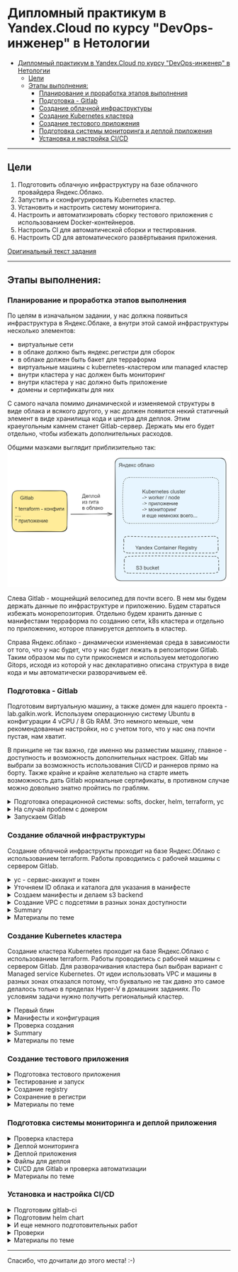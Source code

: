 # Дипломный практикум в Yandex.Cloud по курсу "DevOps-инженер" в Нетологии

- [Дипломный практикум в Yandex.Cloud по курсу "DevOps-инженер" в Нетологии](#дипломный-практикум-в-yandexcloud-по-курсу-devops-инженер-в-нетологии)
  - [Цели](#цели)
  - [Этапы выполнения:](#этапы-выполнения)
    - [Планирование и проработка этапов выполнения](#планирование-и-проработка-этапов-выполнения)
    - [Подготовка - Gitlab](#подготовка---gitlab)
    - [Создание облачной инфраструктуры](#создание-облачной-инфраструктуры)
    - [Создание Kubernetes кластера](#создание-kubernetes-кластера)
    - [Создание тестового приложения](#создание-тестового-приложения)
    - [Подготовка cистемы мониторинга и деплой приложения](#подготовка-cистемы-мониторинга-и-деплой-приложения)
    - [Установка и настройка CI/CD](#установка-и-настройка-cicd)

---
## Цели

1. Подготовить облачную инфраструктуру на базе облачного провайдера Яндекс.Облако.
2. Запустить и сконфигурировать Kubernetes кластер.
3. Установить и настроить систему мониторинга.
4. Настроить и автоматизировать сборку тестового приложения с использованием Docker-контейнеров.
5. Настроить CI для автоматической сборки и тестирования.
6. Настроить CD для автоматического развёртывания приложения.

[Оригинальный текст задания](readme.md)

---

## Этапы выполнения:

### Планирование и проработка этапов выполнения

По целям в изначальном задании, у нас должна появиться инфраструктура в Яндекс.Облаке, а внутри этой самой инфраструктуры несколько элементов:
* виртуальные сети
* в облаке должно быть яндекс.регистри для сборок
* в облаке должен быть бакет для терраформа 
* виртуальные машины с kubernetes-кластером или managed кластер
* внутри кластера у нас должен быть мониторинг
* внутри кластера у нас должно быть приложение
* домены и сертификаты для них

С самого начала помимо динамической и изменяемой структуры в виде облака и всякого другого, у нас должен появится некий статичный элемент в виде хранилища кода и центра для деплоя. Этим краеугольным камнем станет Gitlab-сервер. Держать мы его будет отдельно, чтобы избежать дополнительных расходов.

Общими мазками выглядит приблизительно так:
![общая схема](img/scheme.png)

Слева Gitlab - мощнейщий велосипед для почти всего. В нем мы будем держать данные по инфраструктуре и приложению. Будем стараться избежать монорепозитория. Отдельно будем хранить данные с манифестами терраформа по созданию сети, k8s кластера и отдельно по приложению, которое планируется деплоить в кластер.

Справа Яндекс.облако - динамически изменяемая среда в зависимости от того, что у нас будет, что у нас будет лежать в репозитории Gitlab. Таким образом мы по сути прикоснемся и используем методологию Gitops, исходя из которой у нас декларативно описана структура в виде кода и мы автоматически разворачивыем её.

### Подготовка - Gitlab

Подготовим виртуальную машину, а также домен для нашего проекта - lab.galkin.work. Используем операционную систему Ubuntu в конфигурации 4 vCPU / 8 Gb RAM. Это немного меньше, чем рекомендованные настройки, но с учетом того, что у нас она почти пустая, нам хватит.

В принципе не так важно, где именно мы разместим машину, главное - доступность и возможность дополнительных настроек. Gitlab мы выбрали за возможность использования CI/CD и раннеров прямо на борту. Также крайне и крайне желательно на старте иметь возможность дать Gitlab нормальные сертификаты, в противном случае можно довольно знатно пройтись по граблям. 

<details>
  <summary>Подготовка операционной системы: softs, docker, helm, terraform, yc</summary>

![сервер Gitlab](img/gitlab-srv.png)

  * **Сменим хостнейм**
  ```  hostnamectl set-hostname lab.galkin.work ```

  * **Немного украсим внешний вид**
  ``` cat /dev/null > .bash_profile; nano .bash_profile ```

  ``` 
  PS1="\[\033[1;36m\]\t \[\e[39m\][\[\e[31m\]\u\[\e[39m\]@\[\e[35m\]\h\[\e[39m\]:\[\e[1;34m\]\w\[\e[m\] \[\e[39m\]] \[\e[0;31m\]\$ \[\e[m\]\[\e[0;37m\]"
  export HISTTIMEFORMAT="%d/%m/%y %T "
 ```
  
  * **Обновим систему**
  ```  apt update && apt upgrade --yes --force-yes ```

  * **Установим софты**
   ``` apt install  mc curl wget htop vnstat monit ncdu nano git rsync host whois dnsutils sysstat iotop pwgen siege sshfs nmap p7zip-full screen nmap python3 python3-pip nmon expect pv etckeeper mtr auditd acct jq --yes  ```

  * **Установим docker**
   ``` sudo apt install apt-transport-https ca-certificates curl software-properties-common --yes && curl -fsSL https://download.docker.com/linux/ubuntu/gpg | sudo apt-key add - &&  sudo add-apt-repository "deb [arch=amd64] https://download.docker.com/linux/ubuntu focal stable" &&  sudo apt-cache policy docker-ce &&  sudo apt install docker-ce docker-ce-cli containerd.io docker-buildx-plugin docker-compose-plugin docker-compose --yes && sudo systemctl status docker &&  docker ps ```

  * **Установим helm**
  ```
  snap install helm --classic
  ```  

  * **Установим kubectl**
  ```
  snap install kubectl --classic
  ```  

  * **Установим terraform**
  ```
  wget https://hashicorp-releases.yandexcloud.net/terraform/1.8.3/terraform_1.8.3_linux_amd64.zip
  unzip terraform_*_linux_amd64.zip
  sudo mv terraform /usr/local/bin/
  ```

  * **Установим автоподстановки**
```
terraform -install-autocomplete
```

А также нам нужно добавить провайдер - Яндекс, скачать его с санкционного терраформа будет немного проблематично.
```
nano ~/.terraformrc
```
```
provider_installation {
  network_mirror {
    url = "https://terraform-mirror.yandexcloud.net/"
    include = ["registry.terraform.io/*/*"]
  }
  direct {
    exclude = ["registry.terraform.io/*/*"]
  }
}
```

  * **Установим yc**
  ```
  curl -sSL https://storage.yandexcloud.net/yandexcloud-yc/install.sh | bash

  source "/root/.bashrc"  
  ```

  * **Сгенерируем ключи**
  ```
  ssh-keygen -t rsa
  ssh-keygen -t ed25519
  ```  
</details>



<details>
  <summary>На случай проблем с докером</summary>

  ```
   nano /etc/docker/daemon.json  
  ```

  ```
  {
  "registry-mirrors": [      
          "https://dockerhub.timeweb.cloud",
          "https://huecker.io"
  ]
  }
  ```

  При наличии домена и VPS в зазеркалье можно нехитрым образом сделать свой миррор, что более предпочтительно

  * [_env](src/docker-mirror/_env) - переименовать в .env и указать свой домен (А запись нужно указать заранее, иначе сертификат сразу можно не получить!)
  * [config.yml](src/docker-mirror/config.yml) - конфигурационный файл для registry
  * [docker-compose.yml](src/docker-mirror/docker-compose.yml) - запускаем как обычно
  * [traefik.yml](src/docker-mirror/traefik.yml) - доп. конфиг для Traefik
  
</details>

<details>
  <summary>Запускаем Gitlab</summary>

* **Подготовим docker-compose для Gitlab**

docker-compose.yml

```
version: '3.7'

services:
  web:
    image: 'gitlab/gitlab-ce:16.9.8-ce.0'
    restart: always
    hostname: 'lab.galkin.work'
    environment:
      GITLAB_OMNIBUS_CONFIG: |
        external_url 'https://lab.galkin.work'
        gitlab_rails['gitlab_shell_ssh_port'] = 2224
    ports:
      - '80:80'
      - '443:443'
      - '2224:22'
    volumes:
      - './config:/etc/gitlab'
      - './logs:/var/log/gitlab'
      - './data:/var/opt/gitlab'
    shm_size: '256m'
  ```

```
docker-compose up -d
```

* **Зададим пароль пользователя**

```
docker exec -it gitlab /bin/bash
gitlab-rake "gitlab:password:reset"
```

Например такие:
```
root
ну-вы-поняли (по запросу)
```

* **После входа заведем сразу runner - тип shell**

```
# Download the binary for your system
sudo curl -L --output /usr/local/bin/gitlab-runner https://gitlab-runner-downloads.s3.amazonaws.com/latest/binaries/gitlab-runner-linux-amd64

# Give it permission to execute
sudo chmod +x /usr/local/bin/gitlab-runner

# Create a GitLab Runner user
sudo useradd --comment 'GitLab Runner' --create-home gitlab-runner --shell /bin/bash

# Install and run as a service
sudo gitlab-runner install --user=gitlab-runner --working-directory=/home/gitlab-runner
sudo gitlab-runner start
```
```
gitlab-runner register --url https://lab.galkin.work --token glrt-B9bR4BpxzWPyDy5f2HfR
```

![сервер Gitlab](img/gitlab-face.png)

![сервер Gitlab](img/gitlab-face2.png)

![сервер Gitlab](img/gitlab-runner.png)


Создадим в Gitlab несколько проектов. Как мы декларировали ранее, мы постараемся уйти от монорепозитория:
- **infra** - инфраструктура проекта
- **app** - для нашего приложения
- **monitor** - мониторинг

![сервер Gitlab](img/gitlab-face3.png)
</details>

### Создание облачной инфраструктуры

Создание облачной инфраструкты проходит на базе Яндекс.Облако с использованием terraform. Работы проводились с рабочей машины с сервером Gitlab. 

<details>
    <summary>yc - сервис-аккаунт и токен</summary>

  ```
  yc init

  получаем токен и проводим первоначальную настройку
  ```
  
  Создаем сервисный аккаунт и получаем токен 

  ```
  yc iam service-account create sa-key
  yc iam key create --service-account-name sa-key --output key.json

  yc iam create-token
  ```

  ```
root@lab:~/v03# yc iam service-account create sa-key
done (1s)
id: ajeatu7jd5l3o85qrb1u
folder_id: b1gsk3plrk6l86to7geb
created_at: "2024-06-03T13:02:01.891878178Z"
name: sa-key
  ```

  ```
  root@lab:~# yc iam key create --service-account-name sa-key --output key.json
  id: ajeqjbr8719fopi06o79
  service_account_id: aje74mb2ucv975of1ud3
  created_at: "2024-05-21T14:08:39.873190357Z"
  key_algorithm: RSA_2048
  ```

  ```
  root@lab:/opt/dev-one# yc iam create-token
  t1.9euelZqelMaPk5KQyJmbnpCeksuUj-3rnpWalI2Tzs7LiZGck5zOz5TIzM_l8_cPO01N-e8TdWxf_N3z909pSk357xN1bF_8zef1656VmpLHmYqWkZTJjpSdkZqTm5KM7_zF656VmpLHmYqWkZTJjpSdkZqTm5KM.[CENSORED]
  ```
</details>

<details>
  <summary>Уточняем ID облака и каталога для указания в манифесте</summary>

  ```
  root@lab:/opt/dev-one# yc resource-manager cloud list
  +----------------------+-------------+----------------------+
  |          ID          |    NAME     |   ORGANIZATION ID    |
  +----------------------+-------------+----------------------+
  | b1gjruksal1mu1cb4lmv | thesis      | bpf0m4gb7drjlcg56asf |
  +----------------------+-------------+----------------------+

  root@lab:/opt/dev-one# yc resource-manager folder list
  +----------------------+-------+--------+--------+
  |          ID          | NAME  | LABELS | STATUS |
  +----------------------+-------+--------+--------+
  | b1gsk3plrk6l86to7geb | cloud |        | ACTIVE |
  +----------------------+-------+--------+--------+
  ```

  Добавим переменные окружения
  ```
  export YC_TOKEN=$(yc iam create-token)
  export YC_CLOUD_ID=$(yc config get cloud-id)
  export YC_FOLDER_ID=$(yc config get folder-id)
  ```

  Добавим в переменные окружения идентификатор ключа и секретный ключ

  ```
  yc iam access-key create --service-account-name sa-key > key.json

  cat key.json | grep key_id | awk '{print $2}'
  cat key.json | grep secret | awk '{print $2}'

  export ACCESS_KEY="<идентификатор_ключа>"
  export SECRET_KEY="<секретный_ключ>"
  ```
</details>

<details>
  <summary>Создаем манифесты и делаем s3 backend</summary>

Данные c исходниками в каталоге с [исходниками](src/pro-one-infra-init/) или на [gitlab](https://lab.galkin.work/admin/projects/dev/infra) (пока он еще жив)

* [private.auto.tfvars](src/pro-one-infra-init/private.auto.tfvars) - переменные
* [provider.tf](src/pro-one-infra-init/provider.tf) - провайдер
* [s3-backet.tf_](src/pro-one-infra-init/s3-backet.tf_) - описание бекенда s3
* [s3.tf](src/pro-one-infra-init/s3.tf) - статические ключи для бакета
* [sa-storage-admin.tf](src/pro-one-infra-init/sa-storage-admin.tf) - сервис-аккаунт
* [variables.tf](src/pro-one-infra-init/variables.tf) - описание переменных
* [s3_destroy.sh](src/pro-one-infra-init/s3_destroy.sh) - sh файл с terraform destroy
* [s3_install.sh](src/pro-one-infra-init/s3_install.sh) - sh файл с terraform init и apply
* [s3_install-state.sh](src/pro-one-infra-init/s3_install-state.sh) - добавление бекенда для хранения terraform state


**История в картинках:**
  * Сначала было ничего
  ![](img/yandex-cloud-s3-01.png)

  ![](img/terraform-01.png)

  * Запустили создание и появился бакет
  ![](img/terraform-02.png)
  
  ![](img/terraform-03.png)

  ![](img/yandex-cloud-s3-02.png)

  * Проверили, что бакет удаляется и появляется
  ![](img/terraform-04.png) 
  
  ![](img/yandex-cloud-s3-03.png)

  ![](img/terraform-05.png) 

  ![](img/terraform-06.png) 

  ![](img/yandex-cloud-s3-04.png)

  * Добавили бекенд для хранилища и появилось состояние
  ![](img/terraform-07.png) 

  ![](img/yandex-cloud-s3-05.png)


Иными словами стейт мы благополучно храним в s3. Но фикус в том, что этот самый s3 нам сначала нужно создать, а потом положить туда стейт, указать бэкенд и смигрировать. Т.е. на мой взгляд было бы логичнее хранить стейт не там же, где мы проводим массовые манипуляции, а переложить его в более "статичное" и не подверженное изменениям место, например Gitlab. 

А также замечу, что, к счастью, мы не можем грохнуть s3 со стейтом, т.к. облако Яндекс (не знаю, как там с AWS или другими, не удалось попробовать) не дает удалить бакет, в котором что-то есть. Инами словами потери стейта не происходит (что хорошо), но и полной автоматизации процесса нет (что допустимо, по всей видимости).

*Хотя было довольно забавно ради спортивного интереса удалить remote state из бакета и посмотреть на поведение terraform (никогда так не делайте, особенно в проде и особенно при работе в команде) :)*

</details>

<details>
  <summary>Создание VPC с подсетями в разных зонах доступности</summary>

Забегая вперед замечу, что создать прям во всех зонах доступности не вышло из-за квотирования. На аккаунте мне доступны только A и B зоны. Зона С скоро будет закрыта - https://cloud.yandex.ru/blog/posts/2023/08/new-availability-zone - потому пришлось создать три штуки, но в двух зонах.

Вместо этого можно использовать зону D, т.е. у нас получаются машины в зонах A, B и D. Единственный нюанс, мы не сможем использовать виртуальные машины с  Intel Broadwell, но выбирать Intel Cascade Lake (standard-v2 / Intel® Xeon® Gold 6230) или Intel Ice Lake (standard-v3 / Intel® Xeon® Gold 6338).

![](img/terraform-08.png)

![](img/yandex-cloud-zone.png)


Данные c исходниками в каталоге с [исходниками](src/pro-one-infra-init-test-vps/), [исходниками-2-с-зоной-D](src/pro-one-infra-init-test-vps2/) или на [gitlab](https://lab.galkin.work/admin/projects/dev/infra) (пока он еще жив)

*Вариант 1*
* [private.auto.tfvars](src/pro-one-infra-init-test-vps/private.auto.tfvars) - переменные
* [provider.tf](src/pro-one-infra-init-test-vps/provider.tf) - провайдер
* [s3-backet.tf_](src/pro-one-infra-init-test-vps/s3-backet.tf) - описание бекенда s3
* [s3.tf](src/pro-one-infra-init-test-vps/s3.tf) - статические ключи для бакета
* [sa-storage-admin.tf](src/pro-one-infra-init-test-vps/sa-storage-admin.tf) - сервис-аккаунт
* [variables.tf](src/pro-one-infra-init-test-vps/variables.tf) - описание переменных
* [vpc-s3_destroy.shh](src/pro-one-infra-init-test-vps/vpc-s3_destroy.sh) - sh файл с terraform destroy
* [vpc-s3_install.sh](src/pro-one-infra-init-test-vps/vpc-s3_install.sh) - sh файл с terraform init и apply
* [s3_install-state.sh](src/pro-one-infra-init-test-vps/s3_install-state.sh) - добавление бекенда для хранения terraform state

Кроме того добавляем некоторые дополнительные файлы:
* [networks.tf](src/pro-one-infra-init-test-vps/networks.tf) - список сетей 
* [output.tf](src/pro-one-infra-init-test-vps/output.tf) - вывод полученного
* [secret.txt](src/pro-one-infra-init-test-vps/secret.txt) - мета-данные для передачи в виртуальные машины
* [vpc.tf](src/pro-one-infra-init-test-vps/vpc.tf) - манифест для создания виртуальных машин

А также переименовали sh скрипты в vpc-s3_destroy.sh и vpc-s3_install.sh, но по сути там ничего не поменялось.

*Вариант 2*

* [private.auto.tfvars](src/pro-one-infra-init-test-vps2/private.auto.tfvars) - переменные
* [provider.tf](src/pro-one-infra-init-test-vps2/provider.tf) - провайдер
* [s3-backet.tf_](src/pro-one-infra-init-test-vps2/s3-backet.tf) - описание бекенда s3
* [s3.tf](src/pro-one-infra-init-test-vps2/s3.tf) - статические ключи для бакета
* [sa-storage-admin.tf](src/pro-one-infra-init-test-vps2/sa-storage-admin.tf) - сервис-аккаунт
* [variables.tf](src/pro-one-infra-init-test-vps2/variables.tf) - описание переменных
* [vpc-s3_destroy.shh](src/pro-one-infra-init-test-vps2/vpc-s3_destroy.sh) - sh файл с terraform destroy
* [vpc-s3_install.sh](src/pro-one-infra-init-test-vps2/vpc-s3_install.sh) - sh файл с terraform init и apply
* [s3_install-state.sh](src/pro-one-infra-init-test-vps2/s3_install-state.sh) - добавление бекенда для хранения terraform state

Кроме того добавляем некоторые дополнительные файлы:
* [networks.tf](src/pro-one-infra-init-test-vps2/networks.tf) - список сетей - сеть в зоне ru-central1-d
* [output.tf](src/pro-one-infra-init-test-vps2/output.tf) - вывод полученного
* [secret.txt](src/pro-one-infra-init-test-vps2/secret.txt) - мета-данные для передачи в виртуальные машины
* [vpc.tf](src/pro-one-infra-init-test-vps2/vpc.tf) - манифест для создания виртуальных машин - изменение в выборе платформы на одной из машин


**История в картинках:**

  * В начале снова ничего, кроме s3 и стейта
  ![](img/yandex-cloud-vpc-01.png)

  * Запустили создание - вариант 1
  ![](img/yandex-cloud-vpc-02.png)

  * Запустили создание - вариант 2
  ![](img/yandex-cloud-vpc-07.png)

  * Создалось - вариант 1:
  ![](img/yandex-cloud-vpc-03.png)

  ![](img/yandex-cloud-vpc-04.png)

  * Создалось - вариант 2:
  ![](img/yandex-cloud-vpc-08.png)

  ![](img/yandex-cloud-vpc-09.png)

  * Видео создания (вариант 1):
  [https://youtu.be/8m-nbBQoqDI](https://youtu.be/8m-nbBQoqDI)

  * Видео удаления:
  [https://youtu.be/iJznXWd4vlY](https://youtu.be/iJznXWd4vlY)

  * Удаление:
  ![](img/yandex-cloud-vpc-05.png)
  
  * И ничего кроме s3 со стейтом не осталось
  ![](img/yandex-cloud-vpc-06.png)

  Виртуальные машины многократно создавались и пересоздавались для проверки работы манифестов и отсутствия при этом критичных ошибок.

  Материалы по теме:
  * [Метаданные виртуальной машины](https://yandex.cloud/ru/docs/compute/concepts/vm-metadata)
  * [Как создать виртуальную машину с доступом по паролю](https://yandex.cloud/ru/docs/troubleshooting/compute/how-to/create-password-protected-vm)
  * [Включить доступ по OS Login](https://yandex.cloud/ru/docs/organization/operations/os-login-access)
  * [Добавить SSH-ключ](https://yandex.cloud/ru/docs/organization/operations/add-ssh#tf_1)
  * [Платформы](https://yandex.cloud/ru/docs/compute/concepts/vm-platforms#standard-platforms)
  * [TF Yandex - yandex_compute_instance](https://terraform-provider.yandexcloud.net/Resources/compute_instance)
  * [Virtual Private Cloud (VPC) Terraform module for Yandex.Cloud](https://github.com/terraform-yc-modules/terraform-yc-vpc)
</details>


<details>
  <summary>Summary</summary>

В скромной части работы, конечно, не совсем полная автоматизация, хотя по заданию было свести все к минимуму, но пока моих знаний и умений недостаточно. В идеальной картинке мира было бы здорово когда-нибудь добиться более автоматизированной истории, скорее всего, при помощи модулей от Яндекса:

  * Автоматическое создание дополнительных служебных учеток средствами terraform. На мой взгляд использование одной для всего, безусловно, удобнее, но идеально, когда для каждого "ресурса" у нас свои креды и они строго ограничены в рамках своих прав. С точки зрения отладки это то еще приключение, но с точки зрения безопасности - более надежное решение.
  * Для хранения секретов также идеально было бы использовать Vault от HashiCorp в связке с Terraform, а если секреты лежат в файлах, то аккуратнее подходить к gitignore (здесь эта рекомендация сознательно не соблюдалась, чтобы было понятно, что происходит)
  * Не хватает автоматизации миграции state terraform при хранении его в облачной инфраструктуре. По заданию мы храним его в s3, но это хранилище создает и потенциально пытается убить тот же terraform. Да, у него не получается, но это как-то не очень здорово выглядит. Т.е. тут более идеальной наверное историей было бы мигрирование state в локальный при убийстве всех ресурсов (в том числе очистка бакета) и переходе обратно. Но скорее всего все это оверкил, и state было бы логичнее хранить в Gitlab.
</details>

<details>
  <summary>Материалы по теме</summary>

  * [Документация по созданию бакета](https://yandex.cloud/ru/docs/storage/operations/buckets/create)
  * [Документация по созданию приватного бакета от Hashicorp](https://registry.terraform.io/providers/yandex-cloud/yandex/latest/docs/resources/storage_bucket)
  * [Документация по s3 от HashiCorp](https://www.terraform.io/docs/language/settings/backends/s3.html)
  * [Деплоим Yandex Cloud с помощью Terraform и GitLab](https://www.youtube.com/watch?v=U58zSIvgyDI)
  * [Загрузка состояний Terraform в Yandex Object Storage](https://yandex.cloud/ru/docs/tutorials/infrastructure-management/terraform-state-storage)
  * [Terraform: от незнания к best practices](https://habr.com/ru/companies/nixys/articles/721404/)
</details>


### Создание Kubernetes кластера

Создание кластера Kubernetes проходит на базе Яндекс.Облако с использованием terraform. Работы проводились с рабочей машины с сервером Gitlab. Для разворачивания кластера был выбран вариант с Managed service Kubernetes. От идеи использовать VPC и машины в разных зонах отказался потому, что буквально не так давно это самое делалось только в пределах Hyper-V в домашних заданиях. По условиям задачи нужно получить региональный кластер.

<details>
  <summary>Первый блин</summary>

  На моменте тестирования отвалился ресурс terraform-mirror.yandexcloud.net с ошибкой

  ```
  upstream connect error or disconnect/reset before headers. reset reason: connection failure, transport failure reason: delayed connect error: 110 request-id: 3b5a2521-d490-4728-8081-1dba89e6eadc trace-id: -
  ```

  ![](img/yandex-terraform-fail-01.png)

  Пришлось переключиться на OpenTofu. Здесь и далее будет представлен именно он. Отличий в синтаксисе манифестов, командах и так далее нет, поэтому вполне можно использовать и его, как анти-санкционную замену terraform.

  ![](img/yandex-terraform-fail-02.png)
</details>

<details>
  <summary>Манифесты и конфигурация</summary>

Данные c исходниками в каталоге с [исходниками](src/pro-one-infra-k8s) или на [gitlab](https://lab.galkin.work/dev/infra/-/tree/main/k8s) (пока он еще жив)

* [private.auto.tfvars](src/pro-one-infra-k8s/private.auto.tfvars) - переменные
* [provider.tf](src/pro-one-infra-k8s/provider.tf) - провайдер
* [s3-backet.tf_](src/pro-one-infra-k8s/s3-backet.tf) - описание бекенда s3
* [s3.tf](src/pro-one-infra-k8s/s3.tf) - статические ключи для бакета
* [sa-storage-admin.tf](src/pro-one-infra-k8s/sa-storage-admin.tf) - сервис-аккаунт, изменения для k-admin для k8s
* [variables.tf](src/pro-one-infra-k8s/variables.tf) - описание переменных
* [k8s-s3_destroy.shh](src/pro-one-infra-k8s/vpc-s3_destroy.sh) - sh файл с terraform destroy
* [k8s-s3_install.sh](src/pro-one-infra-k8s/vpc-s3_install.sh) - sh файл с terraform init и apply
* [s3_install-state.sh](src/pro-one-infra-k8s/s3_install-state.sh) - добавление бекенда для хранения terraform state

* [id_rsa.pub](src/pro-one-infra-k8s/id_rsa.pub) - ключик для добавления к нодам кластера 
* [k8s-cluster.tf](src/pro-one-infra-k8s/k8s-cluster.tf) - описание кластера
* [k8s-kms.tf](src/pro-one-infra-k8s/k8s-kms.tf) - описание kms
* [k8s-networks.tf](src/pro-one-infra-k8s/k8s-networks.tf) - описание подсетей
* [k8s-nodes.tf](src/pro-one-infra-k8s/k8s-nodes.tf) - описание нод кластера

Из прошлого задания нам не потребуются файлы [networks.tf](networks.tf_), [output.tf](output.tf)_, [secret.txt](secret.txt), [vpc.tf](vpc.tf_) - так, как мы используем managed-кластер

Самое интересное - получение конфигурации от кластера и возможность иметь свежий kube-конфиг. Сделали через local-exec и yc.

```
output "k8s_cluster_id" {
  value = yandex_kubernetes_cluster.k8s-regional.id
  description = "ID of created cluster"
}

resource "null_resource" "k8s_cluster_id" {
provisioner "local-exec" {
    command = "rm -r ~/.kube && mkdir -p ~/.kube && yc managed-kubernetes cluster get-credentials ${yandex_kubernetes_cluster.k8s-regional.id} --external"
 }
}
```


</details>

<details>
  <summary>Проверка создания</summary>

  ![yandex-cloud-k8s-01](img/yandex-cloud-k8s-01.png)

  ![yandex-cloud-k8s-02](img/yandex-cloud-k8s-02.png)

  ![yandex-cloud-k8s-03](img/yandex-cloud-k8s-03.png)

  ![yandex-cloud-k8s-04](img/yandex-cloud-k8s-04.png)

  ![yandex-cloud-k8s-05](img/yandex-cloud-k8s-05.png)

  [Видео-ролик](https://youtu.be/VZC2BRsoJ10)

</details>

<details>
  <summary>Summary</summary>

  ```
  # kubectl get pods --all-namespaces
NAMESPACE     NAME                                   READY   STATUS    RESTARTS   AGE
kube-system   coredns-5d4bf4fdc8-7hrbj               0/1     Running   0          3m29s
kube-system   ip-masq-agent-26bmk                    1/1     Running   0          34s
kube-system   ip-masq-agent-bb29c                    1/1     Running   0          21s
kube-system   ip-masq-agent-j7f8h                    1/1     Running   0          23s
kube-system   kube-dns-autoscaler-74d99dd8dc-dzzk5   1/1     Running   0          3m25s
kube-system   kube-proxy-mgdd9                       1/1     Running   0          34s
kube-system   kube-proxy-t4z6z                       1/1     Running   0          21s
kube-system   kube-proxy-vwz5f                       1/1     Running   0          23s
kube-system   metrics-server-5b8cd9f6b7-dpxf9        1/2     Running   0          3m24s
kube-system   npd-v0.8.0-6fgkl                       1/1     Running   0          21s
kube-system   npd-v0.8.0-6zc92                       1/1     Running   0          34s
kube-system   npd-v0.8.0-mxtc2                       1/1     Running   0          24s
kube-system   yc-disk-csi-node-v2-7tqgf              6/6     Running   0          21s
kube-system   yc-disk-csi-node-v2-bx2wc              6/6     Running   0          24s
kube-system   yc-disk-csi-node-v2-jg29x              6/6     Running   0          34s
  ```

![yandex-cloud-k8s-05](img/yandex-cloud-k8s-06.png)

</details>

<details>
  <summary>Материалы по теме</summary>

  * [HashiCorp - yandex_kubernetes_cluster](https://registry.terraform.io/providers/yandex-cloud/yandex/latest/docs/resources/kubernetes_cluster)
  * [HashiCorp - yandex_kubernetes_node_group](https://registry.terraform.io/providers/yandex-cloud/yandex/latest/docs/resources/kubernetes_node_group)
  * [TF Yandex - yandex_kubernetes_cluster](https://terraform-provider.yandexcloud.net/Resources/kubernetes_cluster)
  * [TF Yandex - yandex_kubernetes_node_group](https://terraform-provider.yandexcloud.net/Resources/kubernetes_node_group)
  * [Обзор способов подключения](https://yandex.cloud/ru/docs/managed-kubernetes/operations/connect/)
  * [Kubernetes Terraform Module for Yandex.Cloud](https://github.com/terraform-yc-modules/terraform-yc-kubernetes)
  * [Extracting the KUBE_CONFIG for a DigitalOcean Kubernetes cluster from a Terraform .tfstate](https://dev.to/sshine/extracting-the-kubeconfig-for-a-digitalocean-kubernetes-cluster-from-a-terraform-tfstate-1o59)
  * [Understanding local-exec provisioner in terraform](https://www.devopsschool.com/blog/understanding-local-exec-provisioner-in-terraform/)
  * [How to Safely Pass Variables to Terraform local-exec Scripts](https://w3bward.hashnode.dev/how-to-safely-pass-variables-to-terraform-local-exec-scripts)
  * [Автоматизация установки Kubernetes кластера с помощью Kubespray и Terraform в Yandex Cloud](https://habr.com/ru/articles/574514/)
</details>

### Создание тестового приложения

<details>
  <summary>Подготовка тестового приложения</summary>

  Данные c исходниками в каталоге с [исходниками](src/pro-one-app) или на [gitlab](https://lab.galkin.work/admin/projects/dev/app) (пока он еще жив)


* [Dockerfile](src/pro-one-app/Dockerfile) - докерфайл
* [index.html](src/pro-one-app/index.html) - статическая страничка
* [netology.jpg](src/pro-one-app/netology.jpg) - статическая картинка
* [nginx.conf](src/pro-one-app/nginx.conf) - файл конфигурации nginx
</details>


<details>
  <summary>Тестирование и запуск</summary>

Собираем:

```
root@lab:~/testapp# docker build -t protestapp --no-cache .
[+] Building 2.2s (10/10) FINISHED                                                                                                                                                           docker:default
 => [internal] load build definition from Dockerfile                                                                                                                                                   0.1s
 => => transferring dockerfile: 210B                                                                                                                                                                   0.0s
 => [internal] load metadata for docker.io/library/nginx:mainline-alpine                                                                                                                               0.5s
 => [internal] load .dockerignore                                                                                                                                                                      0.1s
 => => transferring context: 2B                                                                                                                                                                        0.0s
 => CACHED [1/5] FROM docker.io/library/nginx:mainline-alpine@sha256:69f8c2c72671490607f52122be2af27d4fc09657ff57e42045801aa93d2090f7                                                                  0.0s
 => [internal] load build context                                                                                                                                                                      0.1s
 => => transferring context: 30.71kB                                                                                                                                                                   0.0s
 => [2/5] RUN rm /etc/nginx/conf.d/*                                                                                                                                                                   0.4s
 => [3/5] ADD nginx.conf /etc/nginx/conf.d/                                                                                                                                                            0.3s
 => [4/5] ADD index.html /usr/share/nginx/html/                                                                                                                                                        0.1s
 => [5/5] ADD netology.jpg /usr/share/nginx/html/                                                                                                                                                      0.2s
 => exporting to image                                                                                                                                                                                 0.3s
 => => exporting layers                                                                                                                                                                                0.3s
 => => writing image sha256:55f45583125ea230e0f9e1745ed42eeae8a7a69054795d3a2f72c97e2ef56f6e                                                                                                           0.0s
 => => naming to docker.io/library/protestapp                                                                                                                                                          0.0s
```

![docker-app-01](img/docker-app-01.png)

Запускаем для проверки

```
root@lab:~/testapp# docker run -p 3000:80 protestapp
/docker-entrypoint.sh: /docker-entrypoint.d/ is not empty, will attempt to perform configuration
/docker-entrypoint.sh: Looking for shell scripts in /docker-entrypoint.d/
/docker-entrypoint.sh: Launching /docker-entrypoint.d/10-listen-on-ipv6-by-default.sh
10-listen-on-ipv6-by-default.sh: info: /etc/nginx/conf.d/default.conf is not a file or does not exist
/docker-entrypoint.sh: Sourcing /docker-entrypoint.d/15-local-resolvers.envsh
/docker-entrypoint.sh: Launching /docker-entrypoint.d/20-envsubst-on-templates.sh
/docker-entrypoint.sh: Launching /docker-entrypoint.d/30-tune-worker-processes.sh
/docker-entrypoint.sh: Configuration complete; ready for start up
2024/06/10 16:01:24 [notice] 1#1: using the "epoll" event method
2024/06/10 16:01:24 [notice] 1#1: nginx/1.27.0
2024/06/10 16:01:24 [notice] 1#1: built by gcc 13.2.1 20231014 (Alpine 13.2.1_git20231014)
2024/06/10 16:01:24 [notice] 1#1: OS: Linux 5.15.0-102-generic
2024/06/10 16:01:24 [notice] 1#1: getrlimit(RLIMIT_NOFILE): 1048576:1048576
2024/06/10 16:01:24 [notice] 1#1: start worker processes
2024/06/10 16:01:24 [notice] 1#1: start worker process 20
2024/06/10 16:01:24 [notice] 1#1: start worker process 21
2024/06/10 16:01:24 [notice] 1#1: start worker process 22
2024/06/10 16:01:24 [notice] 1#1: start worker process 23
```

![docker-app-03](img/docker-app-03.png)

![docker-app-02](img/docker-app-02.png)
</details>


<details>
  <summary>Создание registry</summary>


Добавляем registry c помощью манифеста [registry.tf](src/pro-one-infra-k8s/registry.tf), листиннг ниже

```
resource "yandex_container_registry" "my-registry" {
  name = "pro-one-app"
}

resource "yandex_container_repository" "my-repository" {
  name = "${yandex_container_registry.my-registry.id}/pro-one-app"
}


# Output data
output "yandex_container_repository" {
  value = yandex_container_registry.my-registry.id
  description = "ID registry"
}


resource "null_resource" "yandex_container_repository" {
provisioner "local-exec" {
    command = "echo ${yandex_container_registry.my-registry.id} > registry-id"
 }
}
```

Данные о registry, а именно id получаем также с помощью output и local-exec

[Видео создания](https://youtu.be/uMMFicdFmTM)

![docker-registry-01](img/docker-registry-01.png)

![docker-registry-02](img/docker-registry-02.png)

![docker-registry-03](img/docker-registry-03.png)
</details>

<details>
  <summary>Сохранение в регистри</summary>

Сначала нужно залогиниться... сделаем это с помощью нехитрого скрипта - [yc-registry-login.sh](src/yandex-registry/yc-registry-login.sh), который будет брать значение OAtoken'a и передавать докеру для логина. Данные про токен у нас есть в private.auto.tfvars

```
#!/bin/bash

s="$(head -1 private.auto.tfvars)"
s=${s#*'"'}; s=${s%'"'*}

echo "Token for login:"
echo "$s"


echo "Login to Yandex Docker Registry"
echo "$s" | docker login --username oauth --password-stdin cr.yandex
```

```
6# ./yc-registry-login.sh
Token for login:
CENSORED
Login to Yandex Docker Registry
WARNING! Your password will be stored unencrypted in /root/.docker/config.json.
Configure a credential helper to remove this warning. See
https://docs.docker.com/engine/reference/commandline/login/#credentials-store

Login Succeeded
```

Теперь нужно запилить собрать и залить образ в регистри. id регистри мы получили с помощью терраформ (опентофу).

Переименуем [yc-registry-login.sh](src/yandex-registry/yc-registry-login.sh) в [yc-registry-docker.sh](src/yandex-registry/yc-registry-docker.sh) и добавим туда чтение id регистри и билд-пуш туда.
```
echo "Registry ID"
rid="$(head -1 registry-id)"
echo "$rid"


echo "-------"
echo "Build and push app"
cd ~/pro-one-app
docker build . -t cr.yandex/$rid/pro-one-app:latest -f ~/pro-one-app/Dockerfile
docker push cr.yandex/${rid}/pro-one-app:latest

```

В итоге получаем такой листинг в первом проходе:

```
# ./yc-registry-docker.sh
Token for login:
CENSORED
Login to Yandex Docker Registry
WARNING! Your password will be stored unencrypted in /root/.docker/config.json.
Configure a credential helper to remove this warning. See
https://docs.docker.com/engine/reference/commandline/login/#credentials-store

Login Succeeded
Registry ID
[+] Building 1.4s (10/10) FINISHED                                                                                                                                                           docker:default
 => [internal] load build definition from Dockerfile                                                                                                                                                   0.0s
 => => transferring dockerfile: 210B                                                                                                                                                                   0.0s
 => [internal] load metadata for docker.io/library/nginx:mainline-alpine                                                                                                                               1.2s
 => [internal] load .dockerignore                                                                                                                                                                      0.0s
 => => transferring context: 2B                                                                                                                                                                        0.0s
 => [1/5] FROM docker.io/library/nginx:mainline-alpine@sha256:69f8c2c72671490607f52122be2af27d4fc09657ff57e42045801aa93d2090f7                                                                         0.0s
 => [internal] load build context                                                                                                                                                                      0.1s
 => => transferring context: 30.71kB                                                                                                                                                                   0.0s
 => CACHED [2/5] RUN rm /etc/nginx/conf.d/*                                                                                                                                                            0.0s
 => CACHED [3/5] ADD nginx.conf /etc/nginx/conf.d/                                                                                                                                                     0.0s
 => CACHED [4/5] ADD index.html /usr/share/nginx/html/                                                                                                                                                 0.0s
 => CACHED [5/5] ADD netology.jpg /usr/share/nginx/html/                                                                                                                                               0.0s
 => exporting to image                                                                                                                                                                                 0.0s
 => => exporting layers                                                                                                                                                                                0.0s
 => => writing image sha256:55f45583125ea230e0f9e1745ed42eeae8a7a69054795d3a2f72c97e2ef56f6e                                                                                                           0.0s
 => => naming to cr.yandex/crp8jfk6aqukdh9003lb/pro-one-app:latest                                                                                                                                     0.0s
The push refers to repository [cr.yandex/crp8jfk6aqukdh9003lb/pro-one-app]
72b5fc078a9e: Pushed
b54438062662: Pushed
b280efc1ae41: Pushed
16f15a5caaa8: Pushed
9cba8117003a: Pushed
b6d04dc5ecf7: Pushed
d38ed9b519d2: Pushed
3b4115e2edd1: Pushed
8d720e2faad3: Pushed
7b87df18a0ed: Pushed
a05d3326ce5a: Pushed
d4fc045c9e3a: Pushed
latest: digest: sha256:eae5670009c17b8dd1c3cb997899528bacb8cb399b00430dd9cadb0ae5ba3afa size: 2819
```

Повторяем и видим, что все на месте:

```
# ./yc-registry-docker.sh
Token for login:
CENSORED
Login to Yandex Docker Registry
WARNING! Your password will be stored unencrypted in /root/.docker/config.json.
Configure a credential helper to remove this warning. See
https://docs.docker.com/engine/reference/commandline/login/#credentials-store

Login Succeeded
Registry ID
crp8jfk6aqukdh9003lb
-------
Build and push app
[+] Building 0.7s (10/10) FINISHED                                                                                                                                                           docker:default
 => [internal] load build definition from Dockerfile                                                                                                                                                   0.0s
 => => transferring dockerfile: 210B                                                                                                                                                                   0.0s
 => [internal] load metadata for docker.io/library/nginx:mainline-alpine                                                                                                                               0.5s
 => [internal] load .dockerignore                                                                                                                                                                      0.0s
 => => transferring context: 2B                                                                                                                                                                        0.0s
 => [1/5] FROM docker.io/library/nginx:mainline-alpine@sha256:69f8c2c72671490607f52122be2af27d4fc09657ff57e42045801aa93d2090f7                                                                         0.0s
 => [internal] load build context                                                                                                                                                                      0.0s
 => => transferring context: 95B                                                                                                                                                                       0.0s
 => CACHED [2/5] RUN rm /etc/nginx/conf.d/*                                                                                                                                                            0.0s
 => CACHED [3/5] ADD nginx.conf /etc/nginx/conf.d/                                                                                                                                                     0.0s
 => CACHED [4/5] ADD index.html /usr/share/nginx/html/                                                                                                                                                 0.0s
 => CACHED [5/5] ADD netology.jpg /usr/share/nginx/html/                                                                                                                                               0.0s
 => exporting to image                                                                                                                                                                                 0.0s
 => => exporting layers                                                                                                                                                                                0.0s
 => => writing image sha256:55f45583125ea230e0f9e1745ed42eeae8a7a69054795d3a2f72c97e2ef56f6e                                                                                                           0.0s
 => => naming to cr.yandex/crp8jfk6aqukdh9003lb/pro-one-app:latest                                                                                                                                     0.0s
The push refers to repository [cr.yandex/crp8jfk6aqukdh9003lb/pro-one-app]
72b5fc078a9e: Layer already exists
b54438062662: Layer already exists
b280efc1ae41: Layer already exists
16f15a5caaa8: Layer already exists
9cba8117003a: Layer already exists
b6d04dc5ecf7: Layer already exists
d38ed9b519d2: Layer already exists
3b4115e2edd1: Layer already exists
8d720e2faad3: Layer already exists
7b87df18a0ed: Layer already exists
a05d3326ce5a: Layer already exists
d4fc045c9e3a: Layer already exists
latest: digest: sha256:eae5670009c17b8dd1c3cb997899528bacb8cb399b00430dd9cadb0ae5ba3afa size: 2819

```

Успешно создалось:
![docker-registry-04](img/docker-app-04.png)

![docker-registry-05](img/docker-app-05.png)

Реестры, container registry, точно также, как и s3, не удаляются, если там что-то есть внутри. Т.е. для полного удаления нужно сначала зачистить содержимое и только потом удалять.

</details>

<details>
  <summary>Материалы по теме</summary>

  * [Запуск Docker-образа на виртуальной машине](https://yandex.cloud/ru/docs/container-registry/tutorials/run-docker-on-vm#oauth-token_1)
  * [Справочник Terraform для Yandex Container Registry](https://yandex.cloud/ru/docs/container-registry/tf-ref)
  * [TF Yandex - yandex_container_repository](https://terraform-provider.yandexcloud.net/Resources/container_repository)
  * [Repository in Container Registry](https://yandex.cloud/en/docs/container-registry/concepts/repository)
</details>

### Подготовка cистемы мониторинга и деплой приложения

<details>
  <summary>Проверка кластера</summary>

```
# kubectl cluster-info

Kubernetes control plane is running at https://158.160.129.35
CoreDNS is running at https://158.160.129.35/api/v1/namespaces/kube-system/services/kube-dns:dns/proxy
```

```
# kubectl get pods --all-namespaces

NAMESPACE     NAME                                   READY   STATUS    RESTARTS   AGE
kube-system   coredns-5d4bf4fdc8-4wxsf               0/1     Running   0          4m4s
kube-system   coredns-5d4bf4fdc8-r6p7q               0/1     Running   0          4s
kube-system   ip-masq-agent-2klfm                    1/1     Running   0          28s
kube-system   ip-masq-agent-6ffwt                    1/1     Running   0          38s
kube-system   ip-masq-agent-dggqh                    1/1     Running   0          39s
kube-system   kube-dns-autoscaler-74d99dd8dc-2gkls   1/1     Running   0          4m
kube-system   kube-proxy-7bnwx                       1/1     Running   0          39s
kube-system   kube-proxy-gjs7p                       1/1     Running   0          28s
kube-system   kube-proxy-kzsvx                       1/1     Running   0          38s
kube-system   metrics-server-5b8cd9f6b7-x5v29        1/2     Running   0          4m
kube-system   npd-v0.8.0-9tpzc                       1/1     Running   0          40s
kube-system   npd-v0.8.0-n9kz7                       1/1     Running   0          28s
kube-system   npd-v0.8.0-wqtxv                       1/1     Running   0          38s
kube-system   yc-disk-csi-node-v2-7d8d6              6/6     Running   0          28s
kube-system   yc-disk-csi-node-v2-9qjfg              6/6     Running   0          40s
kube-system   yc-disk-csi-node-v2-lhs5s              6/6     Running   0          38s
```
</details>

<details>
  <summary>Деплой мониторинга</summary>

Добавлеям репо с ingress

```
helm repo add ingress-nginx https://kubernetes.github.io/ingress-nginx
```

Добавляем репо с набором

```
helm repo add prometheus-community https://prometheus-community.github.io/helm-charts 
```

Обновляем репо

```
helm repo update
```

Создаем namespace, где будет наше добро
```
kubectl create namespace monitoring
```

Добавляем ингрес для кластера
helm install ingress-nginx/ingress-nginx --generate-name


Настройки для нашего мониторинга
```
prometheus:
  enabled: true

alertmanager:
  enabled: true

grafana:
  enabled: true
  adminPassword: "nil1faeP6eph"
  persistence:
    enabled: true
    accessModes: ["ReadWriteOnce"]
    size: 1Gi
```

Деплоим мониторинг
```
helm install kube-prometheus-stack prometheus-community/kube-prometheus-stack -n monitoring -f kube-prometheus-values.yaml
```

Настраиваем ингрес для Grafana:
```
apiVersion: networking.k8s.io/v1
kind: Ingress
metadata:
  name: grafana-ingress
  namespace: monitoring
spec:
  ingressClassName: nginx
  rules:
    - host: k8s.galkin.work
      http:
        paths:
          - path: /
            pathType: Prefix
            backend:
              service:
                name: kube-prometheus-stack-grafana
                port:
                  number: 80
```

```
kubectl apply -f grafana-ingress.yaml
```

Проверяем, что у нас в ингресах:
```
kubectl get ingress -A

NAMESPACE    NAME              CLASS   HOSTS             ADDRESS           PORTS   AGE
monitoring   grafana-ingress   nginx   k8s.galkin.work   158.160.166.250   80      2m
```

Смотрим, что появилось еще:
```
# kubectl --namespace monitoring get pods

NAME                                                        READY   STATUS    RESTARTS   AGE
alertmanager-kube-prometheus-stack-alertmanager-0           2/2     Running   0          50s
kube-prometheus-stack-grafana-554fcc4c86-krsfd              2/3     Running   0          63s
kube-prometheus-stack-kube-state-metrics-7f6967956d-m557z   1/1     Running   0          63s
kube-prometheus-stack-operator-79b45fdb47-fwmzc             1/1     Running   0          63s
kube-prometheus-stack-prometheus-node-exporter-7nzcf        1/1     Running   0          63s
kube-prometheus-stack-prometheus-node-exporter-8nh8s        1/1     Running   0          63s
kube-prometheus-stack-prometheus-node-exporter-j2f8s        1/1     Running   0          63s
prometheus-kube-prometheus-stack-prometheus-0               2/2     Running   0          50s
```

```
# kubectl get pods --all-namespaces

NAMESPACE     NAME                                                        READY   STATUS    RESTARTS   AGE
default       ingress-nginx-1718636301-controller-7b6545bfd9-fdxh8        1/1     Running   0          2m22s
kube-system   coredns-5d4bf4fdc8-4wxsf                                    1/1     Running   0          8m21s
kube-system   coredns-5d4bf4fdc8-r6p7q                                    1/1     Running   0          4m21s
kube-system   ip-masq-agent-2klfm                                         1/1     Running   0          4m45s
kube-system   ip-masq-agent-6ffwt                                         1/1     Running   0          4m55s
kube-system   ip-masq-agent-dggqh                                         1/1     Running   0          4m56s
kube-system   kube-dns-autoscaler-74d99dd8dc-2gkls                        1/1     Running   0          8m17s
kube-system   kube-proxy-7bnwx                                            1/1     Running   0          4m56s
kube-system   kube-proxy-gjs7p                                            1/1     Running   0          4m45s
kube-system   kube-proxy-kzsvx                                            1/1     Running   0          4m55s
kube-system   metrics-server-6b5df79959-6v5jj                             2/2     Running   0          4m10s
kube-system   npd-v0.8.0-9tpzc                                            1/1     Running   0          4m57s
kube-system   npd-v0.8.0-n9kz7                                            1/1     Running   0          4m45s
kube-system   npd-v0.8.0-wqtxv                                            1/1     Running   0          4m55s
kube-system   yc-disk-csi-node-v2-7d8d6                                   6/6     Running   0          4m45s
kube-system   yc-disk-csi-node-v2-9qjfg                                   6/6     Running   0          4m57s
kube-system   yc-disk-csi-node-v2-lhs5s                                   6/6     Running   0          4m55s
monitoring    alertmanager-kube-prometheus-stack-alertmanager-0           2/2     Running   0          70s
monitoring    kube-prometheus-stack-grafana-554fcc4c86-krsfd              3/3     Running   0          83s
monitoring    kube-prometheus-stack-kube-state-metrics-7f6967956d-m557z   1/1     Running   0          83s
monitoring    kube-prometheus-stack-operator-79b45fdb47-fwmzc             1/1     Running   0          83s
monitoring    kube-prometheus-stack-prometheus-node-exporter-7nzcf        1/1     Running   0          83s
monitoring    kube-prometheus-stack-prometheus-node-exporter-8nh8s        1/1     Running   0          83s
monitoring    kube-prometheus-stack-prometheus-node-exporter-j2f8s        1/1     Running   0          83s
monitoring    prometheus-kube-prometheus-stack-prometheus-0               2/2     Running   0          70s
```

Заходим-проверяем - - [k8s.galkin.work](http://k8s.galkin.work):
```
login: admin
password: nil1faeP6eph
```

PS: Момент про изменения А-записей опускаю, как очевидный.
</details>

<details>
  <summary>Деплой приложения</summary>

Подготовим файл для деплоя:

```
---
apiVersion: v1
kind: Service
metadata:
  name: webapp-service
  namespace: default
spec:
  ports:
    - name: http
      protocol: TCP
      port: 80
  selector:
    app: webapp

---
apiVersion: networking.k8s.io/v1
kind: Ingress
metadata:
  name: pro-one-app-ingress
  namespace: default
spec:
  ingressClassName: nginx
  rules:
    - host: demo.galkin.work
      http:
        paths:
          - path: /
            pathType: Prefix
            backend:
              service:
                name: webapp-service
                port:
                  number: 80

---
apiVersion: apps/v1
kind: Deployment
metadata:
  name: webapp-deployment
  namespace: default
  labels:
    app: webapp
spec:
  replicas: 3
  selector:
    matchLabels:
      app: webapp
  template:
    metadata:
      name: webapp
      labels:
        app: webapp
    spec:
      containers:
      - name: pro-one-app
        image: cr.yandex/crp8jfk6aqukdh9003lb/pro-one-app:latest
        ports:
        - containerPort: 80
```

```
# kubectl apply -f pro-one-app.yml

service/webapp-service created
ingress.networking.k8s.io/pro-one-app-ingress created
deployment.apps/webapp-deployment created
```


Проверяем, что у нас в ингресах:
```
# kubectl get ingress -A

NAMESPACE    NAME                  CLASS   HOSTS              ADDRESS           PORTS   AGE
default      pro-one-app-ingress   nginx   demo.galkin.work   158.160.166.250   80      26s
monitoring   grafana-ingress       nginx   k8s.galkin.work    158.160.166.250   80      4m18s
```

Смотрим, что появилось еще:
```
kubectl get pods --all-namespaces

NAMESPACE     NAME                                                        READY   STATUS    RESTARTS   AGE
default       ingress-nginx-1718636301-controller-7b6545bfd9-fdxh8        1/1     Running   0          6m7s
default       webapp-deployment-5d655bc4b9-kjgr7                          1/1     Running   0          52s
default       webapp-deployment-5d655bc4b9-wjfjg                          1/1     Running   0          52s
default       webapp-deployment-5d655bc4b9-xw2vj                          1/1     Running   0          52s
kube-system   coredns-5d4bf4fdc8-4wxsf                                    1/1     Running   0          12m
kube-system   coredns-5d4bf4fdc8-r6p7q                                    1/1     Running   0          8m6s
kube-system   ip-masq-agent-2klfm                                         1/1     Running   0          8m30s
kube-system   ip-masq-agent-6ffwt                                         1/1     Running   0          8m40s
kube-system   ip-masq-agent-dggqh                                         1/1     Running   0          8m41s
kube-system   kube-dns-autoscaler-74d99dd8dc-2gkls                        1/1     Running   0          12m
kube-system   kube-proxy-7bnwx                                            1/1     Running   0          8m41s
kube-system   kube-proxy-gjs7p                                            1/1     Running   0          8m30s
kube-system   kube-proxy-kzsvx                                            1/1     Running   0          8m40s
kube-system   metrics-server-6b5df79959-6v5jj                             2/2     Running   0          7m55s
kube-system   npd-v0.8.0-9tpzc                                            1/1     Running   0          8m42s
kube-system   npd-v0.8.0-n9kz7                                            1/1     Running   0          8m30s
kube-system   npd-v0.8.0-wqtxv                                            1/1     Running   0          8m40s
kube-system   yc-disk-csi-node-v2-7d8d6                                   6/6     Running   0          8m30s
kube-system   yc-disk-csi-node-v2-9qjfg                                   6/6     Running   0          8m42s
kube-system   yc-disk-csi-node-v2-lhs5s                                   6/6     Running   0          8m40s
monitoring    alertmanager-kube-prometheus-stack-alertmanager-0           2/2     Running   0          4m55s
monitoring    kube-prometheus-stack-grafana-554fcc4c86-krsfd              3/3     Running   0          5m8s
monitoring    kube-prometheus-stack-kube-state-metrics-7f6967956d-m557z   1/1     Running   0          5m8s
monitoring    kube-prometheus-stack-operator-79b45fdb47-fwmzc             1/1     Running   0          5m8s
monitoring    kube-prometheus-stack-prometheus-node-exporter-7nzcf        1/1     Running   0          5m8s
monitoring    kube-prometheus-stack-prometheus-node-exporter-8nh8s        1/1     Running   0          5m8s
monitoring    kube-prometheus-stack-prometheus-node-exporter-j2f8s        1/1     Running   0          5m8s
monitoring    prometheus-kube-prometheus-stack-prometheus-0               2/2     Running   0          4m55s
```

Заходим-проверяем - [demo.galkin.work](http://demo.galkin.work):

![demo](img/demo-app.png)

PS: Момент про изменения А-записей опускаю, как очевидный.

</details>

<details>
  <summary>Файлы для деплоя</summary>


* [grafana-ingress.yaml](src/pro-one-monitor/grafana-ingress.yaml) - ингрес для графаны
* [kube-prometheus-values.yaml](src/pro-one-monitor/kube-prometheus-values.yaml) - доп. значения для стека
* [pro-one-app.yml](src/pro-one-monitor/pro-one-app.yml) - тестовое приложение

</details>


<details>
  <summary>CI/CD для Gitlab и проверка автоматизации</summary>

Первоначальный вариант [gitlab-ci.yml](src/pro-one-infra-k8s/gitlab-ci-v1.yml) - eго идея заключается в автоматическом init/validate/plan и ручном добавлении апдейта, на мой взгляд это более предпочтительный вариант, чем автоматический apply в инфру. Мало ли все-таки.

![cicd-07](img/cicd-07.png)

![cicd-08](img/cicd-08.png)

![cicd-09](img/cicd-09.png)

Вариант [gitlab-ci.yml](src/pro-one-infra-k8s/gitlab-ci-v2.yml) по заданию - автоматический пролет - это почти то же самое, изменения в последнем акте и оно минимальное по сути. В обоих вариантах присутствуют зависимость по джобам.

![cicd-10](img/cicd-10.png)

![cicd-11](img/cicd-11.png)

![cicd-12](img/cicd-12.png)

![cicd-13](img/cicd-13.png)

![cicd-14](img/cicd-14.png)

![cicd-15](img/cicd-15.png)

И на последок, где мы действительно что-то поменяли в кластере, а не просто в репе:

![cicd-17](img/cicd-17.png)

![cicd-18](img/cicd-18.png)

![cicd-16](img/cicd-16.png)

</details>


<details>
  <summary>Материалы по теме</summary>

  * [Как задеплоить проект на Kubernetes в VK Cloud](https://cloud.vk.com/blog/proekt-na-kubernetes-v-mailru-cloud-solutions-chast-3)
  * [Мониторинг в K8s с помощью Prometheus](https://selectel.ru/blog/tutorials/monitoring-in-k8s-with-prometheus/)
  * [Установить Ingress и Ingress Controller](https://docs.selectel.ru/cloud/managed-kubernetes/networks/set-up-ingress/)
  * [Как установить Prometheus и Grafana на Kubernetes с помощью Helm](https://itsecforu.ru/2021/04/12/%E2%98%B8%EF%B8%8F-%D0%BA%D0%B0%D0%BA-%D1%83%D1%81%D1%82%D0%B0%D0%BD%D0%BE%D0%B2%D0%B8%D1%82%D1%8C-prometheus-%D0%B8-grafana-%D0%BD%D0%B0-kubernetes-%D1%81-%D0%BF%D0%BE%D0%BC%D0%BE%D1%89%D1%8C%D1%8E-h/)
  * [Мониторинг кластера с помощью Prometheus и Grafana](https://yandex.cloud/ru/docs/managed-kubernetes/tutorials/prometheus-grafana-monitoring?utm_referrer=https%3A%2F%2Fyandex.ru%2F)
  * [Start monitoring your Kubernetes cluster with Prometheus and Grafana](https://opensource.com/article/21/6/chaos-grafana-prometheus)
  * [Запуск мониторинга k8s для ingress-nginx](https://www.devopsos.ru/blog/kubernetes-zapusk-prometheus-grafana-alertmanager-zapusk-exporter-dlya-ingress-nginx-controller)
  * [Мониторинг с Prometheus в Kubernetes за 15 минут](https://habr.com/ru/companies/flant/articles/340728/)
  * [Butname Charts](https://github.com/bitnami/charts/tree/main/bitnami)
  * [End to end monitoring with the Prometheus Operator](https://www.youtube.com/watch?v=5Jr1v9mWnJc)
  * [Using Helm to deploy to a kubernetes cluster pulling images from a private container registry](https://hamidshahid.blogspot.com/2018/07/using-helm-to-deploy-to-kubernetes.html) 
  * [Error: Could not load plugin - permission denied or exec format error](https://support.hashicorp.com/hc/en-us/articles/4409220280339-Error-Could-not-load-plugin-permission-denied-or-exec-format-error)
</details>

### Установка и настройка CI/CD

<details>
  <summary>Подготовим gitlab-ci</summary>

Файл отдельно можно посмотреть [здесь](src/pro-one-cicd/gitlab-ci.yml)

```
stages:
  - build
  - deploy

variables:
  BUILD_IMAGE: ""
  IMAGE_TAG: ""
  RELEASE_NAME: pro-one-app
  FQDN_PROD: pro-one-app.galkin.work

.build:
  tags:
  - shell
  stage: build
  script:
    - cat $YA_CI_REGISTRY_KEY|base64 -d|docker login --username json_key --password-stdin   cr.yandex
    - touch .dockerignore && for i in $(echo ".git" "**/.git" ".gitlab-ci.yml" "Dockerfile" ); do grep -qxF ${i} .dockerignore || echo ${i} >> .dockerignore; done
    - docker build -t "${BUILD_IMAGE}:${IMAGE_TAG}" -t "${BUILD_IMAGE}:latest" -f Dockerfile .
    - docker push -a ${BUILD_IMAGE}
    - docker rmi ${BUILD_IMAGE}:${IMAGE_TAG} ${BUILD_IMAGE}:latest
    - echo "BUILD_IMAGE=$BUILD_IMAGE" > build.env
    - echo "BUILD_IMAGE=$BUILD_IMAGE"
    - echo "IMAGE_TAG=$IMAGE_TAG" >> build.env
    - echo "IMAGE_TAG=$IMAGE_TAG"
  artifacts:
    when: on_success
    reports:
      dotenv: build.env

build:prod:
  variables:
    CI_ENVIRONMENT: prod
    BUILD_IMAGE: "${YA_CI_REGISTRY}/prooneapp-${CI_ENVIRONMENT}"
    IMAGE_TAG: $CI_PIPELINE_IID
    FQDN: $FQDN_PROD
  extends: .build

.deploy:
  stage: deploy
  tags:
    - shell
  before_script:
    - export KUBECONFIG=$KUBECONFIG_FILE
  script:
    - helm --kubeconfig $KUBECONFIG upgrade --install --atomic --wait --timeout 3m --debug -f ./helm-chart/values.yaml --set environ=${CI_ENVIRONMENT_NAME} --set fqdn=${FQDN} --set image_and_tag=${IMAGE} --namespace=${NAMESPACE} --create-namespace ${RELEASE_NAME} ./helm-chart
      
deploy:prod:
  variables:
    NAMESPACE: $RELEASE_NAME-prod
    KUBECONFIG_FILE: $YDX_KUBE_CONFIG_PROD
    IMAGE: "${BUILD_IMAGE}:${IMAGE_TAG}"
    FQDN: $FQDN_PROD
  environment: prod
  extends: .deploy
  only:
    refs:
      - tags
```

</details>

<details>
  <summary>Подготовим helm chart</summary>

* [Chart.yaml](src/pro-one-helm/Chart.yaml) - сам чарт
* [values.yaml](src/pro-one-helm/values.yaml) - файл со значениями
* [deployment.yaml](src/pro-one-helm/deployment.yaml) - деплоймент
* [ingress.yaml](src/pro-one-helm/ingress.yaml) - ингрес
* [service.yaml](src/pro-one-helm/service.yaml) - сервис
* [secret.yaml](src/pro-one-helm/secret.yaml) - в данном случае не используется, но будь у нас сертификаты, то они были бы там
</details>

<details>
  <summary>И еще немного подготовительных работ</summary>

Используем CI/CD Variables для некоторых наших значений:
* YA_CI_REGISTRY - ссылка на регистри (по сути она у нас константа в этой истории)
* YA_CI_REGISTRY_KEY - ключ для доступа к регистри (все потому, что при деплое стоит использовать ключ, а не интерактивный вход)
* YDX_KUBE_CONFIG_PROD - данные из  .kube/config, могут менять при пересоздании кластера

Также не стоит забывать, что наш gitlab-runner может не знать про наличие Яндекс облака, yc и кластера в кубернетес.
</details>


<details>
  <summary>Проверки</summary>


[Короткое видео действа](https://youtu.be/UB6rwg_WNhk)

Cборка - билд:
![](img/cicd-01.png)

Сборка - билд и деплой с тэгом:
![](img/cicd-02.png)

![](img/cicd-03.png)

![](img/cicd-04.png)

Смотрим, что получилось - добавилось подов:
![](img/cicd-05.png)

Смотрим, что получилось - [pro-one-app.galkin.work](http://pro-one-app.galkin.work):
![](img/cicd-06.png)


</details>

<details>
  <summary>Материалы по теме</summary>

* [Девопсу на заметку: готовим Helm правильно](https://habr.com/ru/articles/558008/)
* [Kubernetes (k8s) + Helm + GitLab CI/CD. Деплоим правильно](https://habr.com/ru/articles/422493/)
* [Building a Kubernetes CI/CD Pipeline with GitLab and Helm](https://nextlinklabs.com/resources/insights/kubernetes-ci-cd-gitlab-with-helm)
* [Погружение в Helm Package Manager. Часть вторая](https://habr.com/ru/companies/dataart/articles/589539/)
* [CI/CD для Helm Charts](https://habr.com/ru/articles/676002/)
* [Как вообще этот ваш CI CD настроить](https://habr.com/ru/articles/798551/)
* [CI/CD YAML syntax reference](https://docs.gitlab.com/ee/ci/yaml/#only--except)
</details>


---

Спасибо, что дочитали до этого места! :-)
